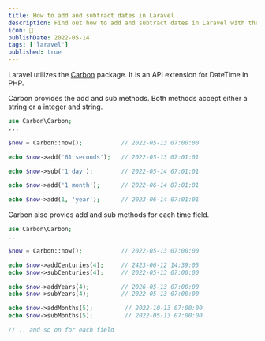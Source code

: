 ```yaml
---
title: How to add and subtract dates in Laravel
description: Find out how to add and subtract dates in Laravel with the Carbon package
icon: 🐠
publishDate: 2022-05-14
tags: ['laravel']
published: true
---
```


Laravel utilizes the [Carbon](https://carbon.nesbot.com/) package. It is an API extension for DateTime in PHP.

Carbon provides the add and sub methods. Both methods accept either a string or a integer and string.
```php
use Carbon\Carbon;
...

$now = Carbon::now();           // 2022-05-13 07:00:00

echo $now->add('61 seconds');   // 2022-05-13 07:01:01

echo $now->sub('1 day');        // 2022-05-14 07:01:01

echo $now->add('1 month');      // 2022-06-14 07:01:01

echo $now->add(1, 'year');      // 2023-06-14 07:01:01
```

Carbon also provies add and sub methods for each time field.
```php
use Carbon\Carbon;
...

$now = Carbon::now();           // 2022-05-13 07:00:00

echo $now->addCenturies(4);     // 2423-06-12 14:39:05
echo $now->subCenturies(4);     // 2022-05-13 07:00:00

echo $now->addYears(4);         // 2026-05-13 07:00:00
echo $now->subYears(4);         // 2022-05-13 07:00:00

echo $now->addMonths(5);         // 2022-10-13 07:00:00
echo $now->subMonths(5);         // 2022-05-13 07:00:00

// .. and so on for each field
```
